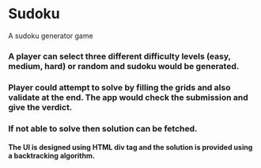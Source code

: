 # Sudoku
A sudoku generator game
### A player can select three different difficulty levels (easy, medium, hard) or random and sudoku would be generated.
### Player could attempt to solve by filling the grids and also validate at the end. The app would check the submission and give the verdict.
### If not able to solve then solution can be fetched.
#### The UI is designed using HTML div tag and the solution is provided using a backtracking algorithm.
